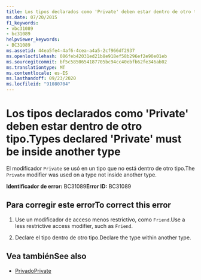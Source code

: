 ```yaml
---
title: Los tipos declarados como 'Private' deben estar dentro de otro tipo.
ms.date: 07/20/2015
f1_keywords:
- vbc31089
- bc31089
helpviewer_keywords:
- BC31089
ms.assetid: 44ea5fe4-4af6-4cea-a4a5-2cf966df2937
ms.openlocfilehash: 086feb42031ed21b8e918ef58b296ef2e90e01eb
ms.sourcegitcommit: bf5c5850654187705bc94cc40ebfb62fe346ab02
ms.translationtype: MT
ms.contentlocale: es-ES
ms.lasthandoff: 09/23/2020
ms.locfileid: "91080704"
---
```

# <a name="types-declared-private-must-be-inside-another-type"></a><span data-ttu-id="f9789-102">Los tipos declarados como 'Private' deben estar dentro de otro tipo.</span><span class="sxs-lookup"><span data-stu-id="f9789-102">Types declared 'Private' must be inside another type</span></span>

<span data-ttu-id="f9789-103">El modificador `Private` se usó en un tipo que no está dentro de otro tipo.</span><span class="sxs-lookup"><span data-stu-id="f9789-103">The `Private` modifier was used on a type not inside another type.</span></span>  
  
 <span data-ttu-id="f9789-104">**Identificador de error:** BC31089</span><span class="sxs-lookup"><span data-stu-id="f9789-104">**Error ID:** BC31089</span></span>  
  
## <a name="to-correct-this-error"></a><span data-ttu-id="f9789-105">Para corregir este error</span><span class="sxs-lookup"><span data-stu-id="f9789-105">To correct this error</span></span>  
  
1. <span data-ttu-id="f9789-106">Use un modificador de acceso menos restrictivo, como `Friend`.</span><span class="sxs-lookup"><span data-stu-id="f9789-106">Use a less restrictive access modifier, such as `Friend`.</span></span>  
  
2. <span data-ttu-id="f9789-107">Declare el tipo dentro de otro tipo.</span><span class="sxs-lookup"><span data-stu-id="f9789-107">Declare the type within another type.</span></span>  
  
## <a name="see-also"></a><span data-ttu-id="f9789-108">Vea también</span><span class="sxs-lookup"><span data-stu-id="f9789-108">See also</span></span>

- [<span data-ttu-id="f9789-109">Privado</span><span class="sxs-lookup"><span data-stu-id="f9789-109">Private</span></span>](../language-reference/modifiers/private.md)
